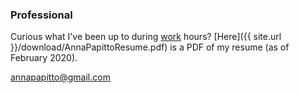 ### Professional

Curious what I've been up to during [work](https://www.linkedin.com/in/anna-papitto/) hours? [Here]({{ site.url }}/download/AnnaPapittoResume.pdf) is a PDF of my resume (as of February 2020).

[annapapitto@gmail.com](mailto:annapapitto@gmail.com)
